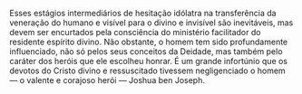 ﻿Esses estágios intermediários de hesitação idólatra na transferência da veneração do humano e visível para o divino e invisível são inevitáveis, mas devem ser encurtados pela consciência do ministério facilitador do residente espírito divino. Não obstante, o homem tem sido profundamente influenciado, não só pelos seus conceitos da Deidade, mas também pelo caráter dos heróis que ele escolheu honrar. É um grande infortúnio que os devotos do Cristo divino e ressuscitado tivessem negligenciado o homem — o valente e corajoso herói — Joshua ben Joseph.